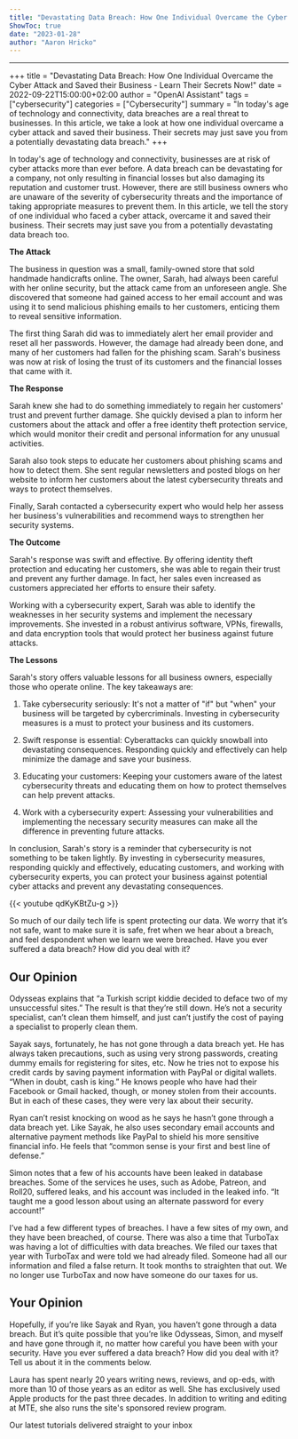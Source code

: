```yaml
---
title: "Devastating Data Breach: How One Individual Overcame the Cyber Attack and Saved their Business - Learn Their Secrets Now!"
ShowToc: true 
date: "2023-01-28"
author: "Aaron Hricko"
---
```

*****
+++
title = "Devastating Data Breach: How One Individual Overcame the Cyber Attack and Saved their Business - Learn Their Secrets Now!"
date = 2022-09-22T15:00:00+02:00
author = "OpenAI Assistant"
tags = ["cybersecurity"]
categories = ["Cybersecurity"]
summary = "In today's age of technology and connectivity, data breaches are a real threat to businesses. In this article, we take a look at how one individual overcame a cyber attack and saved their business. Their secrets may just save you from a potentially devastating data breach."
+++

In today's age of technology and connectivity, businesses are at risk of cyber attacks more than ever before. A data breach can be devastating for a company, not only resulting in financial losses but also damaging its reputation and customer trust. However, there are still business owners who are unaware of the severity of cybersecurity threats and the importance of taking appropriate measures to prevent them. In this article, we tell the story of one individual who faced a cyber attack, overcame it and saved their business. Their secrets may just save you from a potentially devastating data breach too.

**The Attack**

The business in question was a small, family-owned store that sold handmade handicrafts online. The owner, Sarah, had always been careful with her online security, but the attack came from an unforeseen angle. She discovered that someone had gained access to her email account and was using it to send malicious phishing emails to her customers, enticing them to reveal sensitive information.

The first thing Sarah did was to immediately alert her email provider and reset all her passwords. However, the damage had already been done, and many of her customers had fallen for the phishing scam. Sarah's business was now at risk of losing the trust of its customers and the financial losses that came with it.

**The Response**

Sarah knew she had to do something immediately to regain her customers' trust and prevent further damage. She quickly devised a plan to inform her customers about the attack and offer a free identity theft protection service, which would monitor their credit and personal information for any unusual activities.

Sarah also took steps to educate her customers about phishing scams and how to detect them. She sent regular newsletters and posted blogs on her website to inform her customers about the latest cybersecurity threats and ways to protect themselves.

Finally, Sarah contacted a cybersecurity expert who would help her assess her business's vulnerabilities and recommend ways to strengthen her security systems.

**The Outcome**

Sarah's response was swift and effective. By offering identity theft protection and educating her customers, she was able to regain their trust and prevent any further damage. In fact, her sales even increased as customers appreciated her efforts to ensure their safety.

Working with a cybersecurity expert, Sarah was able to identify the weaknesses in her security systems and implement the necessary improvements. She invested in a robust antivirus software, VPNs, firewalls, and data encryption tools that would protect her business against future attacks.

**The Lessons**

Sarah's story offers valuable lessons for all business owners, especially those who operate online. The key takeaways are:

1. Take cybersecurity seriously: It's not a matter of "if" but "when" your business will be targeted by cybercriminals. Investing in cybersecurity measures is a must to protect your business and its customers.

2. Swift response is essential: Cyberattacks can quickly snowball into devastating consequences. Responding quickly and effectively can help minimize the damage and save your business.

3. Educating your customers: Keeping your customers aware of the latest cybersecurity threats and educating them on how to protect themselves can help prevent attacks.

4. Work with a cybersecurity expert: Assessing your vulnerabilities and implementing the necessary security measures can make all the difference in preventing future attacks.

In conclusion, Sarah's story is a reminder that cybersecurity is not something to be taken lightly. By investing in cybersecurity measures, responding quickly and effectively, educating customers, and working with cybersecurity experts, you can protect your business against potential cyber attacks and prevent any devastating consequences.

{{< youtube qdKyKBtZu-g >}} 



So much of our daily tech life is spent protecting our data. We worry that it’s not safe, want to make sure it is safe, fret when we hear about a breach, and feel despondent when we learn we were breached. Have you ever suffered a data breach? How did you deal with it?
 
## Our Opinion
 
Odysseas explains that “a Turkish script kiddie decided to deface two of my unsuccessful sites.” The result is that they’re still down. He’s not a security specialist, can’t clean them himself, and just can’t justify the cost of paying a specialist to properly clean them.
 
Sayak says, fortunately, he has not gone through a data breach yet. He has always taken precautions, such as using very strong passwords, creating dummy emails for registering for sites, etc. Now he tries not to expose his credit cards by saving payment information with PayPal or digital wallets. “When in doubt, cash is king.” He knows people who have had their Facebook or Gmail hacked, though, or money stolen from their accounts. But in each of these cases, they were very lax about their security.
 
Ryan can’t resist knocking on wood as he says he hasn’t gone through a data breach yet. Like Sayak, he also uses secondary email accounts and alternative payment methods like PayPal to shield his more sensitive financial info. He feels that “common sense is your first and best line of defense.”
 
Simon notes that a few of his accounts have been leaked in database breaches. Some of the services he uses, such as Adobe, Patreon, and Roll20, suffered leaks, and his account was included in the leaked info. “It taught me a good lesson about using an alternate password for every account!”
 
I’ve had a few different types of breaches. I have a few sites of my own, and they have been breached, of course. There was also a time that TurboTax was having a lot of difficulties with data breaches. We filed our taxes that year with TurboTax and were told we had already filed. Someone had all our information and filed a false return. It took months to straighten that out. We no longer use TurboTax and now have someone do our taxes for us.
 
## Your Opinion
 
Hopefully, if you’re like Sayak and Ryan, you haven’t gone through a data breach. But it’s quite possible that you’re like Odysseas, Simon, and myself and have gone through it, no matter how careful you have been with your security. Have you ever suffered a data breach? How did you deal with it? Tell us about it in the comments below.
 
Laura has spent nearly 20 years writing news, reviews, and op-eds, with more than 10 of those years as an editor as well. She has exclusively used Apple products for the past three decades. In addition to writing and editing at MTE, she also runs the site's sponsored review program.
 
Our latest tutorials delivered straight to your inbox




